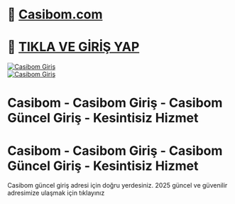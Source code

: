 # 🎉 [Casibom.com](https://vadi.site/get.php)  
# 🚀 [TIKLA VE GİRİŞ YAP](https://vadi.site/get.php) 

[![Casibom Giriş](https://resmim.net/cdn/2025/01/13/DJGNWW.jpg)](https://vadi.site/get.php)  
[![Casibom Giriş](https://resmim.net/cdn/2025/01/13/DJGNWW.jpg)](https://vadi.site/get.php)

# Casibom - Casibom Giriş - Casibom Güncel Giriş - Kesintisiz Hizmet
# Casibom - Casibom Giriş - Casibom Güncel Giriş - Kesintisiz Hizmet

Casibom güncel giriş adresi için doğru yerdesiniz. 2025 güncel ve güvenilir adresimize ulaşmak için tıklayınız
